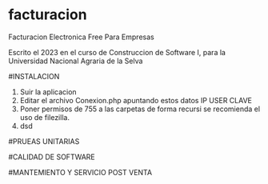 # facturacion
Facturacion Electronica Free Para Empresas

Escrito el 2023 en el curso de Construccion de Software I, para la Universidad Nacional Agraria de la Selva

#INSTALACION

1. Suir la aplicacion
2. Editar el archivo Conexion.php apuntando estos datos
   IP
   USER
   CLAVE 
3. Poner permisos de 755 a las carpetas de forma recursi
   se recomienda el uso de filezilla.
5. dsd


#PRUEAS UNITARIAS

#CALIDAD DE SOFTWARE

#MANTEMIENTO Y SERVICIO POST VENTA

